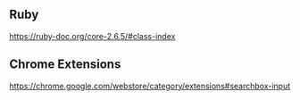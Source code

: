 ## Ruby

<https://ruby-doc.org/core-2.6.5/#class-index>

## Chrome Extensions

<https://chrome.google.com/webstore/category/extensions#searchbox-input>
